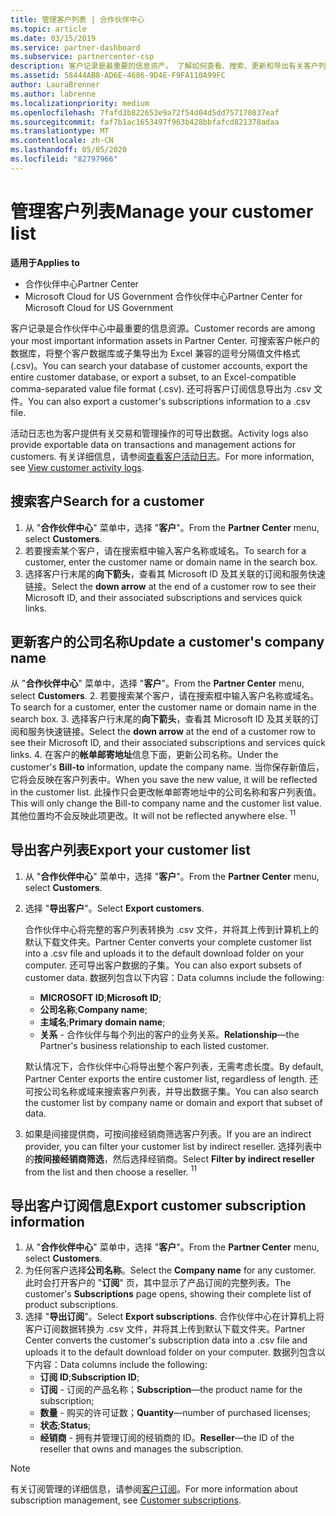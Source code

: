 ```yaml
---
title: 管理客户列表 | 合作伙伴中心
ms.topic: article
ms.date: 03/15/2019
ms.service: partner-dashboard
ms.subservice: partnercenter-csp
description: 客户记录是最重要的信息资产。 了解如何查看、搜索、更新和导出有关客户列表的信息。
ms.assetid: 58444AB8-AD6E-4686-9D4E-F9FA110A99FC
author: LauraBrenner
ms.author: labrenne
ms.localizationpriority: medium
ms.openlocfilehash: 7fafd3b822653e9a72f54d04d5dd757170837eaf
ms.sourcegitcommit: faf7b1ac1653497f963b428bbfafcd821378adaa
ms.translationtype: MT
ms.contentlocale: zh-CN
ms.lasthandoff: 05/05/2020
ms.locfileid: "82797966"
---
```

# <a name="manage-your-customer-list"></a><span data-ttu-id="6c79a-104">管理客户列表</span><span class="sxs-lookup"><span data-stu-id="6c79a-104">Manage your customer list</span></span>

<span data-ttu-id="6c79a-105">**适用于**</span><span class="sxs-lookup"><span data-stu-id="6c79a-105">**Applies to**</span></span>

-  <span data-ttu-id="6c79a-106">合作伙伴中心</span><span class="sxs-lookup"><span data-stu-id="6c79a-106">Partner Center</span></span>
-  <span data-ttu-id="6c79a-107">Microsoft Cloud for US Government 合作伙伴中心</span><span class="sxs-lookup"><span data-stu-id="6c79a-107">Partner Center for Microsoft Cloud for US Government</span></span>


<span data-ttu-id="6c79a-108">客户记录是合作伙伴中心中最重要的信息资源。</span><span class="sxs-lookup"><span data-stu-id="6c79a-108">Customer records are among your most important information assets in Partner Center.</span></span> <span data-ttu-id="6c79a-109">可搜索客户帐户的数据库，将整个客户数据库或子集导出为 Excel 兼容的逗号分隔值文件格式 (.csv)。</span><span class="sxs-lookup"><span data-stu-id="6c79a-109">You can search your database of customer accounts, export the entire customer database, or export a subset, to an Excel-compatible comma-separated value file format (.csv).</span></span> <span data-ttu-id="6c79a-110">还可将客户订阅信息导出为 .csv 文件。</span><span class="sxs-lookup"><span data-stu-id="6c79a-110">You can also export a customer's subscriptions information to a .csv file.</span></span>

<span data-ttu-id="6c79a-111">活动日志也为客户提供有关交易和管理操作的可导出数据。</span><span class="sxs-lookup"><span data-stu-id="6c79a-111">Activity logs also provide exportable data on transactions and management actions for customers.</span></span> <span data-ttu-id="6c79a-112">有关详细信息，请参阅[查看客户活动日志](activity-logs.md)。</span><span class="sxs-lookup"><span data-stu-id="6c79a-112">For more information, see [View customer activity logs](activity-logs.md).</span></span>


## <a name="search-for-a-customer"></a><span data-ttu-id="6c79a-113">搜索客户</span><span class="sxs-lookup"><span data-stu-id="6c79a-113">Search for a customer</span></span>

1.  <span data-ttu-id="6c79a-114">从 "**合作伙伴中心**" 菜单中，选择 "**客户**"。</span><span class="sxs-lookup"><span data-stu-id="6c79a-114">From the **Partner Center** menu, select **Customers**.</span></span>
2.  <span data-ttu-id="6c79a-115">若要搜索某个客户，请在搜索框中输入客户名称或域名。</span><span class="sxs-lookup"><span data-stu-id="6c79a-115">To search for a customer, enter the customer name or domain name in the search box.</span></span>
3.  <span data-ttu-id="6c79a-116">选择客户行末尾的**向下箭头**，查看其 Microsoft ID 及其关联的订阅和服务快速链接。</span><span class="sxs-lookup"><span data-stu-id="6c79a-116">Select the **down arrow** at the end of a customer row to see their Microsoft ID, and their associated subscriptions and services quick links.</span></span>

## <a name="update-a-customers-company-name"></a><span data-ttu-id="6c79a-117">更新客户的公司名称</span><span class="sxs-lookup"><span data-stu-id="6c79a-117">Update a customer's company name</span></span>

<span data-ttu-id="6c79a-118">从 "**合作伙伴中心**" 菜单中，选择 "**客户**"。</span><span class="sxs-lookup"><span data-stu-id="6c79a-118">From the **Partner Center** menu, select **Customers**.</span></span>
2.  <span data-ttu-id="6c79a-119">若要搜索某个客户，请在搜索框中输入客户名称或域名。</span><span class="sxs-lookup"><span data-stu-id="6c79a-119">To search for a customer, enter the customer name or domain name in the search box.</span></span>
3.  <span data-ttu-id="6c79a-120">选择客户行末尾的**向下箭头**，查看其 Microsoft ID 及其关联的订阅和服务快速链接。</span><span class="sxs-lookup"><span data-stu-id="6c79a-120">Select the **down arrow** at the end of a customer row to see their Microsoft ID, and their associated subscriptions and services quick links.</span></span>
4.  <span data-ttu-id="6c79a-121">在客户的**帐单邮寄地址**信息下面，更新公司名称。</span><span class="sxs-lookup"><span data-stu-id="6c79a-121">Under the customer's **Bill-to** information, update the company name.</span></span> <span data-ttu-id="6c79a-122">当你保存新值后，它将会反映在客户列表中。</span><span class="sxs-lookup"><span data-stu-id="6c79a-122">When you save the new value, it will be reflected in the customer list.</span></span> <span data-ttu-id="6c79a-123">此操作只会更改帐单邮寄地址中的公司名称和客户列表值。</span><span class="sxs-lookup"><span data-stu-id="6c79a-123">This will only change the Bill-to company name and the customer list value.</span></span> <span data-ttu-id="6c79a-124">其他位置均不会反映此项更改。</span><span class="sxs-lookup"><span data-stu-id="6c79a-124">It will not be reflected anywhere else.</span></span>
<span data-ttu-id="6c79a-125"><sup>1</sup></span><span class="sxs-lookup"><span data-stu-id="6c79a-125"><sup>1</sup></span></span>
## <a name="export-your-customer-list"></a><span data-ttu-id="6c79a-126">导出客户列表</span><span class="sxs-lookup"><span data-stu-id="6c79a-126">Export your customer list</span></span>

1.  <span data-ttu-id="6c79a-127">从 "**合作伙伴中心**" 菜单中，选择 "**客户**"。</span><span class="sxs-lookup"><span data-stu-id="6c79a-127">From the **Partner Center** menu, select **Customers**.</span></span>
2.  <span data-ttu-id="6c79a-128">选择 "**导出客户**"。</span><span class="sxs-lookup"><span data-stu-id="6c79a-128">Select **Export customers**.</span></span>

    <span data-ttu-id="6c79a-129">合作伙伴中心将完整的客户列表转换为 .csv 文件，并将其上传到计算机上的默认下载文件夹。</span><span class="sxs-lookup"><span data-stu-id="6c79a-129">Partner Center converts your complete customer list into a .csv file and uploads it to the default download folder on your computer.</span></span> <span data-ttu-id="6c79a-130">还可导出客户数据的子集。</span><span class="sxs-lookup"><span data-stu-id="6c79a-130">You can also export subsets of customer data.</span></span> <span data-ttu-id="6c79a-131">数据列包含以下内容：</span><span class="sxs-lookup"><span data-stu-id="6c79a-131">Data columns include the following:</span></span>

    -   <span data-ttu-id="6c79a-132">**MICROSOFT ID**;</span><span class="sxs-lookup"><span data-stu-id="6c79a-132">**Microsoft ID**;</span></span>
    -   <span data-ttu-id="6c79a-133">**公司名称**;</span><span class="sxs-lookup"><span data-stu-id="6c79a-133">**Company name**;</span></span>
    -   <span data-ttu-id="6c79a-134">**主域名**;</span><span class="sxs-lookup"><span data-stu-id="6c79a-134">**Primary domain name**;</span></span>
    -   <span data-ttu-id="6c79a-135">**关系** - 合作伙伴与每个列出的客户的业务关系。</span><span class="sxs-lookup"><span data-stu-id="6c79a-135">**Relationship**—the Partner's business relationship to each listed customer.</span></span>

    <span data-ttu-id="6c79a-136">默认情况下，合作伙伴中心将导出整个客户列表，无需考虑长度。</span><span class="sxs-lookup"><span data-stu-id="6c79a-136">By default, Partner Center exports the entire customer list, regardless of length.</span></span> <span data-ttu-id="6c79a-137">还可按公司名称或域来搜索客户列表，并导出数据子集。</span><span class="sxs-lookup"><span data-stu-id="6c79a-137">You can also search the customer list by company name or domain and export that subset of data.</span></span>

3.  <span data-ttu-id="6c79a-138">如果是间接提供商，可按间接经销商筛选客户列表。</span><span class="sxs-lookup"><span data-stu-id="6c79a-138">If you are an indirect provider, you can filter your customer list by indirect reseller.</span></span> <span data-ttu-id="6c79a-139">选择列表中的**按间接经销商筛选**，然后选择经销商。</span><span class="sxs-lookup"><span data-stu-id="6c79a-139">Select **Filter by indirect reseller** from the list and then choose a reseller.</span></span>
<span data-ttu-id="6c79a-140"><sup>1</sup></span><span class="sxs-lookup"><span data-stu-id="6c79a-140"><sup>1</sup></span></span>

## <a name="export-customer-subscription-information"></a><span data-ttu-id="6c79a-141">导出客户订阅信息</span><span class="sxs-lookup"><span data-stu-id="6c79a-141">Export customer subscription information</span></span>

1.  <span data-ttu-id="6c79a-142">从 "**合作伙伴中心**" 菜单中，选择 "**客户**"。</span><span class="sxs-lookup"><span data-stu-id="6c79a-142">From the **Partner Center** menu, select **Customers**.</span></span>
2.  <span data-ttu-id="6c79a-143">为任何客户选择**公司名称**。</span><span class="sxs-lookup"><span data-stu-id="6c79a-143">Select the **Company name** for any customer.</span></span> <span data-ttu-id="6c79a-144">此时会打开客户的 "**订阅**" 页，其中显示了产品订阅的完整列表。</span><span class="sxs-lookup"><span data-stu-id="6c79a-144">The customer's **Subscriptions** page opens, showing their complete list of product subscriptions.</span></span>
3.  <span data-ttu-id="6c79a-145">选择 "**导出订阅**"。</span><span class="sxs-lookup"><span data-stu-id="6c79a-145">Select **Export subscriptions**.</span></span> <span data-ttu-id="6c79a-146">合作伙伴中心在计算机上将客户订阅数据转换为 .csv 文件，并将其上传到默认下载文件夹。</span><span class="sxs-lookup"><span data-stu-id="6c79a-146">Partner Center converts the customer's subscription data into a .csv file and uploads it to the default download folder on your computer.</span></span> <span data-ttu-id="6c79a-147">数据列包含以下内容：</span><span class="sxs-lookup"><span data-stu-id="6c79a-147">Data columns include the following:</span></span>
    -   <span data-ttu-id="6c79a-148">**订阅 ID**;</span><span class="sxs-lookup"><span data-stu-id="6c79a-148">**Subscription ID**;</span></span>
    -   <span data-ttu-id="6c79a-149">**订阅** - 订阅的产品名称；</span><span class="sxs-lookup"><span data-stu-id="6c79a-149">**Subscription**—the product name for the subscription;</span></span>
    -   <span data-ttu-id="6c79a-150">**数量** - 购买的许可证数；</span><span class="sxs-lookup"><span data-stu-id="6c79a-150">**Quantity**—number of purchased licenses;</span></span>
    -   <span data-ttu-id="6c79a-151">**状态**;</span><span class="sxs-lookup"><span data-stu-id="6c79a-151">**Status**;</span></span>
    -   <span data-ttu-id="6c79a-152">**经销商** - 拥有并管理订阅的经销商的 ID。</span><span class="sxs-lookup"><span data-stu-id="6c79a-152">**Reseller**—the ID of the reseller that owns and manages the subscription.</span></span>

> [!NOTE]  
> <span data-ttu-id="6c79a-153">有关订阅管理的详细信息，请参阅[客户订阅](customer-subscriptions.md)。</span><span class="sxs-lookup"><span data-stu-id="6c79a-153">For more information about subscription management, see [Customer subscriptions](customer-subscriptions.md).</span></span>

     

 

 



